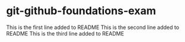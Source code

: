 # git-github-foundations-exam
This is the first line added to README
This is the second line added to README
This is the third line added to README
